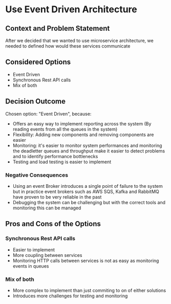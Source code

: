 # Use Event Driven Architecture

## Context and Problem Statement

After we decided that we wanted to use microservice architecture, we needed to defined how would these services communicate


## Considered Options

* Event Driven
* Synchronous Rest API calls
* Mix of both

## Decision Outcome

Chosen option: "Event Driven", because:

* Offers an easy way to implement reporting across the system (By reading events from all the queues in the system)
* Flexibility: Adding new components and removing components are easier
* Monitoring: it's easier to monitor system performances and monitoring the deadletter queues and throughput make it easier to detect problems and to identify performance bottlenecks
* Testing and load testing is easier to implement

### Negative Consequences

* Using an event Broker introduces a single point of failure to the system but in practice event brokers such as AWS SQS, Kafka and RabbitMQ have proven to be very reliable in the past
* Debugging the system can be challenging but with the correct tools and monitoring this can be managed 

## Pros and Cons of the Options

### Synchronous Rest API calls

* Easier to implement 
* More coupling between services
* Monitoring HTTP calls between services is not as easy as monitoring events in queues

### Mix of both

* More complex to implement than just commiting to on of either solutions 
* Introduces more challenges for testing and monitoring

